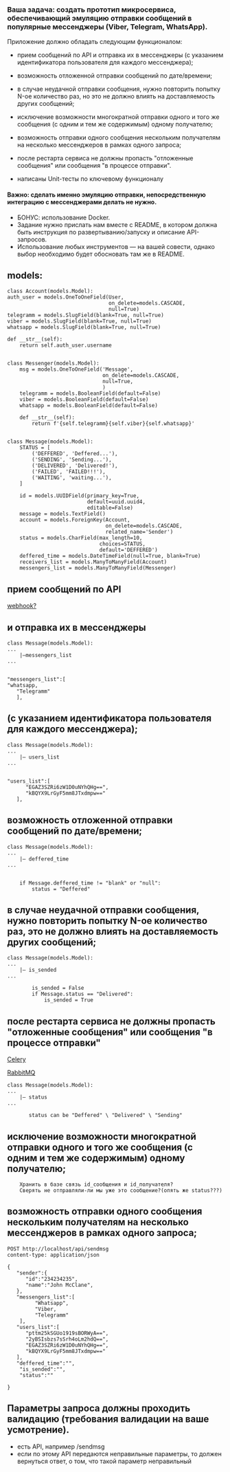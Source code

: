 ### Ваша задача: создать прототип микросервиса, обеспечивающий эмуляцию отправки сообщений в популярные мессенджеры (Viber, Telegram, WhatsApp).

Приложение должно обладать следующим функционалом:

* прием сообщений по API и отправка их в мессенджеры (с указанием
  идентификатора пользователя для каждого мессенджера);
* возможность отложенной отправки сообщений по дате/времени;
* в случае неудачной отправки сообщения, нужно повторить попытку N-ое
  количество раз, но это не должно влиять на доставляемость других
  сообщений;
* исключение возможности многократной отправки одного и того же
  сообщения (с одним и тем же содержимым) одному получателю;
* возможность отправки одного сообщения нескольким получателям на
  несколько мессенджеров в рамках одного запроса;
* после рестарта сервиса не должны пропасть "отложенные сообщения" или
  сообщения "в процессе отправки".

* написаны Unit-тесты по ключевому функционалу


#### Важно: сделать именно эмуляцию отправки, непосредственную интеграцию с мессенджерами делать не нужно.

* БОНУС: использование Docker.
* Задание нужно прислать нам вместе с README, в котором должна быть
  инструкция по развертыванию/запуску и описание API-запросов.
* Использование любых инструментов — на вашей совести,
однако выбор необходимо будет обосновать там же в README.


models:
-------

    class Account(models.Model):
    auth_user = models.OneToOneField(User,
                                     on_delete=models.CASCADE,
                                     null=True)
    telegramm = models.SlugField(blank=True, null=True)
    viber = models.SlugField(blank=True, null=True)
    whatsapp = models.SlugField(blank=True, null=True)

    def __str__(self):
        return self.auth_user.username


    class Messenger(models.Model):
        msg = models.OneToOneField('Message',
                                   on_delete=models.CASCADE,
                                   null=True,
                                   )
        telegramm = models.BooleanField(default=False)
        viber = models.BooleanField(default=False)
        whatsapp = models.BooleanField(default=False)

        def __str__(self):
            return f'{self.telegramm}{self.viber}{self.whatsapp}'


    class Message(models.Model):
        STATUS = [
            ('DEFFERED', 'Deffered...'),
            ('SENDING', 'Sending...'),
            ('DELIVERED', 'Delivered!'),
            ('FAILED', 'FAILED!!!'),
            ('WAITING', 'waiting...'),
        ]

        id = models.UUIDField(primary_key=True,
                              default=uuid.uuid4,
                              editable=False)
        message = models.TextField()
        account = models.ForeignKey(Account,
                                    on_delete=models.CASCADE,
                                    related_name='Sender')
        status = models.CharField(max_length=10,
                                  choices=STATUS,
                                  default='DEFFERED')
        deffered_time = models.DateTimeField(null=True, blank=True)
        receivers_list = models.ManyToManyField(Account)
        messengers_list = models.ManyToManyField(Messenger)


прием сообщений по API
----------------------

[webhook?](https://developers.viber.com/docs/api/python-bot-api/#setting-a-webhook)

и отправка их в мессенджеры
---------------------------

    class Message(models.Model):
    ...
        |—messengers_list
    ...


    "messengers_list":[  
    "whatsapp,  
       "Telegramm"
       ],

(с указанием идентификатора пользователя для каждого мессенджера);
------------------------------------------------------------------

    class Message(models.Model):
    ...
        |— users_list
    ...


    "users_list":[
          "EGAZ3SZRi6zW1D0uNYhQHg==",
          "kBQYX9LrGyF5mm8JTxdmpw=="
       ],

возможность отложенной отправки сообщений по дате/времени;
----------------------------------------------------------

    class Message(models.Model):
    ...
        |— deffered_time
    ...


        if Message.deffered_time != "blank" or "null":
            status = "Deffered"

в случае неудачной отправки сообщения, нужно повторить попытку N-ое количество раз, это не должно влиять на доставляемость других сообщений;
--------------------------------------------------------------------------------------------------------------------------------------------

    class Message(models.Model):
    ...
        |— is_sended
    ...
        
            is_sended = False
            if Message.status == "Delivered":
                is_sended = True

после рестарта сервиса не должны пропасть "отложенные сообщения" или сообщения "в процессе отправки"
----------------------------------------------------------------------------------------------------

[Celery](https://stackoverflow.com/a/44429064/9785224)

[RabbitMQ](https://www.rabbitmq.com/reliability.html)

    class Message(models.Model):
    ...
        |— status
    ...

           status can be "Deffered" \ "Delivered" \ "Sending"

исключение возможности многократной отправки одного и того же сообщения (с одним и тем же содержимым) одному получателю;
------------------------------------------------------------------------------------------------------------------------

        Хранить в базе связь id_сообщения и id_получателя? 
        Сверять не отправляли-ли мы уже это сообщение?(опять же status???)

возможность отправки одного сообщения нескольким получателям на несколько мессенджеров в рамках одного запроса;
---------------------------------------------------------------------------------------------------------------

    POST http://localhost/api/sendmsg
    content-type: application/json

    {
       "sender":{
          "id":"234234235",
          "name":"John McClane",
       },
       "messengers_list":[
             "Whatsapp",
             "Viber,
             "Telegramm"
        ],
       "users_list":[
          "pttm25kSGUo1919sBORWyA==",
          "2yBSIsbzs7sSrh4oLm2hdQ==",
          "EGAZ3SZRi6zW1D0uNYhQHg==",
          "kBQYX9LrGyF5mm8JTxdmpw=="
       ],
       "deffered_time":"",
        "is_sended":"",
        "status":""

    }

Параметры запроса должны проходить валидацию (требования валидации на ваше усмотрение).
---------------------------------------------------------------------------------------

* есть API, например /sendmsg
* если по этому API передаются неправильные параметры, то должен
  вернуться ответ, о том, что такой параметр неправильный

